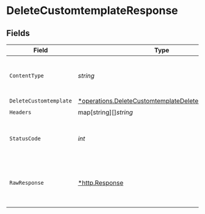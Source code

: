 # DeleteCustomtemplateResponse


## Fields

| Field                                                                                                                              | Type                                                                                                                               | Required                                                                                                                           | Description                                                                                                                        |
| ---------------------------------------------------------------------------------------------------------------------------------- | ---------------------------------------------------------------------------------------------------------------------------------- | ---------------------------------------------------------------------------------------------------------------------------------- | ---------------------------------------------------------------------------------------------------------------------------------- |
| `ContentType`                                                                                                                      | *string*                                                                                                                           | :heavy_check_mark:                                                                                                                 | HTTP response content type for this operation                                                                                      |
| `DeleteCustomtemplate`                                                                                                             | [*operations.DeleteCustomtemplateDeleteCustomtemplate](../../../pkg/models/operations/deletecustomtemplatedeletecustomtemplate.md) | :heavy_minus_sign:                                                                                                                 | OK                                                                                                                                 |
| `Headers`                                                                                                                          | map[string][]*string*                                                                                                              | :heavy_check_mark:                                                                                                                 | N/A                                                                                                                                |
| `StatusCode`                                                                                                                       | *int*                                                                                                                              | :heavy_check_mark:                                                                                                                 | HTTP response status code for this operation                                                                                       |
| `RawResponse`                                                                                                                      | [*http.Response](https://pkg.go.dev/net/http#Response)                                                                             | :heavy_check_mark:                                                                                                                 | Raw HTTP response; suitable for custom response parsing                                                                            |